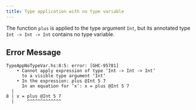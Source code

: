 ```yaml
---
title: Type application with no type variable
---
```


The function `plus` is applied to the type argument `Int`, but its annotated type `Int -> Int -> Int` contains no type variable.

## Error Message

```
TypeAppNoTypeVar.hs:8:5: error: [GHC-95781]
    • Cannot apply expression of type ‘Int -> Int -> Int’
      to a visible type argument ‘Int’
    • In the expression: plus @Int 5 7
      In an equation for ‘x’: x = plus @Int 5 7
  |
8 | x = plus @Int 5 7
  |     ^^^^^^^^^^^^^
```
